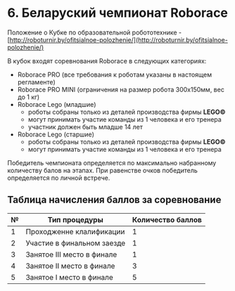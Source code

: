 # 6. Беларуский чемпионат Roborace

Положение о Кубке по образовательной робототехнике - [http://roboturnir.by/ofitsialnoe-polozhenie/](http://roboturnir.by/ofitsialnoe-polozhenie/)

В кубок входят соревнования Roborace в следующих категориях:

  * Roborace PRO (все требования к роботам указаны в настоящем регламенте)
  * Roborace PRO MINI (ограничения на размер робота 300х150мм, вес до 1 кг)
  * Roborace Lego (младшие) 
    - роботы собраны только из деталей производства фирмы **LEGO©** 
    - могут принимать участие команды из 1 человека и его тренера
    - участник должен быть младше 14 лет
  * Roborace Lego (старшие)
    - роботы собраны только из деталей производства фирмы **LEGO©** 
    - могут принимать участие команды из 1 человека и его тренера


Победитель чемпионата определяется по максимально набранному количеству балов на этапах. При равенстве очков победитель определяется по личной встрече. 


## Таблица начисления баллов за соревнование

| № | Тип процедуры               | Количество баллов |
| - | --------------------------- |-------------------|
| 1 | Проходженне клалификации    | 1                 |
| 2 | Участие в финальном заезде  | 1                 |
| 3 | Занятое ІІІ место в финале  | 1                 |
| 4 | Занятое ІІ место в финале   | 3                 |
| 5 | Занятое І место в финале    | 5                 |



